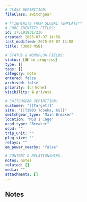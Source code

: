 ```yaml
---
# CLASS DEFINITION:
fileClass: switchgear

# **INHERITS FROM GLOBAL TEMPLATE**
# CORE IDENTITY FIELDS:
id: 1751918317230
created: 2025-07-07 14:58
last_modified: 2025-07-07 14:58
title: T3803 MSB1

# STATUS & WORKFLOW FIELDS:
status: [🟧 in progress]
type: []
tags: []
category: note
entered: false
archived: false
priority: [⚪ None]
visibility: 🔒 private

# SWITCHGEAR DEFINITION:
customer: "[[Target]]"
site: "[[T3803 Topeka, KS]]"
switchgear_type: "Main Breaker"
location: "MSB 1 Cage"
ocpd_type: "Breaker"
ocpd: ""
trip_unit: ""
plug_size: ""
relays: ""
em_power_nearby: "false"

# CONTENT & RELATIONSHIPS:
notes: notes
related: []
media: ""
attachments: []
---
```


## Notes